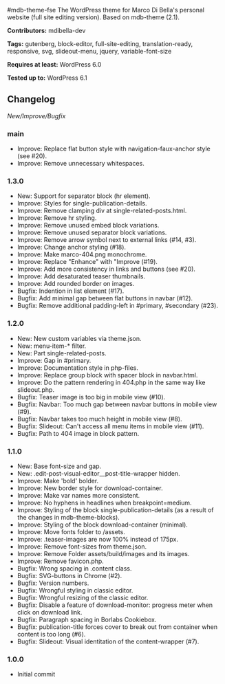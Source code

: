 #mdb-theme-fse
The WordPress theme for Marco Di Bella's personal website (full site editing version). Based on mdb-theme (2.1).

__Contributors:__ mdibella-dev

__Tags:__ gutenberg, block-editor, full-site-editing, translation-ready, responsive, svg, slideout-menu, jquery, variable-font-size

__Requires at least:__ WordPress 6.0

__Tested up to:__ WordPress 6.1

## Changelog
*New/Improve/Bugfix*


### main
* Improve: Replace flat button style with navigation-faux-anchor style (see #20).
* Improve: Remove unnecessary whitespaces.


### 1.3.0
* New: Support for separator block (hr element).
* Improve: Styles for single-publication-details.
* Improve: Remove clamping div at single-related-posts.html.
* Improve: Remove hr styling.
* Improve: Remove unused embed block variations.
* Improve: Remove unused separator block variations.
* Improve: Remove arrow symbol next to external links (#14, #3).
* Improve: Change anchor styling (#18).
* Improve: Make marco-404.png monochrome.
* Improve: Replace "Enhance" with "Improve (#19).
* Improve: Add more consistency in links and buttons (see #20).
* Improve: Add desaturated teaser thumbnails.
* Improve: Add rounded border on images.
* Bugfix: Indention in list element (#17).
* Bugfix: Add minimal gap between flat buttons in navbar (#12).
* Bugfix: Remove additional padding-left in #primary, #secondary (#23).


### 1.2.0
* New: New custom variables via theme.json.
* New: menu-item-* filter.
* New: Part single-related-posts.
* Improve: Gap in #primary.
* Improve: Documentation style in php-files.
* Improve: Replace group block with spacer block in navbar.html.
* Improve: Do the pattern rendering in 404.php in the same way like slideout.php.
* Bugfix: Teaser image is too big in mobile view (#10).
* Bugfix: Navbar: Too much gap between navbar buttons in mobile view (#9).
* Bugfix: Navbar takes too much height in mobile view (#8).
* Bugfix: Slideout: Can't access all menu items in mobile view (#11).
* Bugfix: Path to 404 image in block pattern.


### 1.1.0
* New: Base font-size and gap.
* New: .edit-post-visual-editor__post-title-wrapper hidden.
* Improve: Make 'bold' bolder.
* Improve: New border style for download-container.
* Improve: Make var names more consistent.
* Improve: No hyphens in headlines when breakpoint=medium.
* Improve: Styling of the block single-publication-details (as a result of the changes in mdb-theme-blocks).
* Improve: Styling of the block download-container (minimal).
* Improve: Move fonts folder to /assets.
* Improve: .teaser-images are now 100% instead of 175px.
* Improve: Remove font-sizes from theme.json.
* Improve: Remove Folder assets/build/images and its images.
* Improve: Remove favicon.php.
* Bugfix: Wrong spacing in .content class.
* Bugfix: SVG-buttons in Chrome (#2).
* Bugfix: Version numbers.
* Bugfix: Wrongful styling in classic editor.
* Bugfix: Wrongful resizing of the classic editor.
* Bugfix: Disable a feature of download-monitor: progress meter when click on download link.
* Bugfix: Paragraph spacing in Borlabs Cookiebox.
* Bugfix: publication-title forces cover to break out from container when content is too long (#6).
* Bugfix: Slideout: Visual identitation of the content-wrapper (#7).



### 1.0.0
* Initial commit
